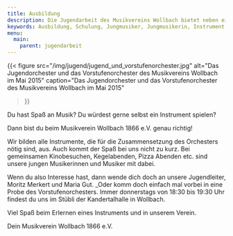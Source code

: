 ```yaml
---
title: Ausbildung
description: Die Jugendarbeit des Musikvereins Wollbach bietet neben einer guten Ausbildung und Talentförderung auch eine tolle Gemeinschaft und viel Spaß am gemeinsamen Musizieren im Vorstufen- und Jugendorchester.
keywords: Ausbildung, Schulung, Jungmusiker, Jungmusikerin, Instrument lernen, Jugendorchester, Talentförderung, Vorstufenorchester
menu:
  main:
    parent: jugendarbeit
---
```


{{< figure src="/img/jugend/jugend_und_vorstufenorchester.jpg"
           alt="Das Jugendorchester und das Vorstufenorchester des Musikvereins Wollbach im Mai 2015"
           caption="Das Jugendorchester und das Vorstufenorchester des Musikvereins Wollbach im Mai 2015"
>}}

Du hast Spaß an Musik? Du würdest gerne selbst ein Instrument spielen?

Dann bist du beim Musikverein Wollbach 1866 e.V. genau richtig!

Wir bilden alle Instrumente, die für die Zusammensetzung des Orchesters
nötig sind, aus. Auch kommt der Spaß bei uns nicht zu kurz. Bei gemeinsamen
Kinobesuchen, Kegelabenden, Pizza Abenden etc. sind unsere jungen
Musikerinnen und Musiker mit dabei.

Wenn du also Interesse hast, dann wende dich doch an unsere Jugendleiter,
Moritz Merkert und Maria Gut. _Oder komm doch einfach mal vorbei in eine
Probe des Vorstufenorchesters. Immer donnerstags von 18:30 bis 19:30 Uhr
findest du uns im Stübli der Kandertalhalle in Wollbach.

Viel Spaß beim Erlernen eines Instruments und in unserem Verein.

Dein Musikverein Wollbach 1866 e.V.
